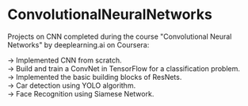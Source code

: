 # ConvolutionalNeuralNetworks
Projects on CNN completed during the course  "Convolutional Neural Networks" by deeplearning.ai on Coursera:  
  
-> Implemented CNN from scratch.  
-> Build and train a ConvNet in TensorFlow for a classification problem.  
-> Implemented the basic building blocks of ResNets.  
-> Car detection using YOLO algorithm.  
-> Face Recognition using Siamese Network.  

